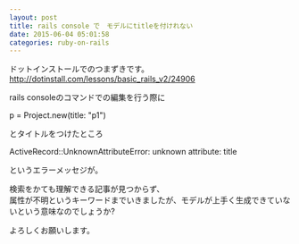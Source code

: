 ```yaml
---
layout: post
title: rails console で　モデルにtitleを付けれない
date: 2015-06-04 05:01:58
categories: ruby-on-rails
---
```

<p>ドットインストールでのつまずきです。 <br>
<a href="http://dotinstall.com/lessons/basic_rails_v2/24906" rel="nofollow">http://dotinstall.com/lessons/basic_rails_v2/24906</a> </p>

<p>rails consoleのコマンドでの編集を行う際に </p>

<p>p = Project.new(title: "p1") </p>

<p>とタイトルをつけたところ </p>

<p>ActiveRecord::UnknownAttributeError: unknown attribute: title </p>

<p>というエラーメッセジが。 </p>

<p>検索をかても理解できる記事が見つからず、<br>
属性が不明というキーワードまでいきましたが、モデルが上手く生成できていないという意味なのでしょうか?</p>

<p>よろしくお願いします。</p>
